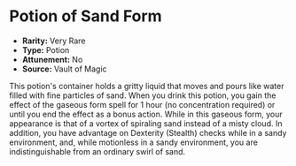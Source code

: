 # Potion of Sand Form

- **Rarity:** Very Rare
- **Type:** Potion
- **Attunement:** No
- **Source:** Vault of Magic

This potion's container holds a gritty liquid that moves and pours like water filled with fine particles of sand. When you drink this potion, you gain the effect of the gaseous form spell for 1 hour (no concentration required) or until you end the effect as a bonus action. While in this gaseous form, your appearance is that of a vortex of spiraling sand instead of a misty cloud. In addition, you have advantage on Dexterity (Stealth) checks while in a sandy environment, and, while motionless in a sandy environment, you are indistinguishable from an ordinary swirl of sand.
